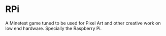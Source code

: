 RPi
===

A Minetest game tuned to be used for Pixel Art and other creative work on low end hardware. Specially the Raspberry Pi.
